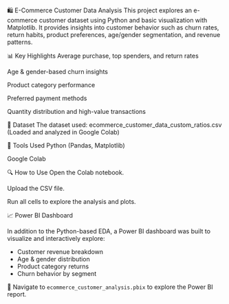 🛍️ E-Commerce Customer Data Analysis
This project explores an e-commerce customer dataset using Python and basic visualization with Matplotlib. It provides insights into customer behavior such as churn rates, return habits, product preferences, age/gender segmentation, and revenue patterns.

📊 Key Highlights
Average purchase, top spenders, and return rates

Age & gender-based churn insights

Product category performance

Preferred payment methods

Quantity distribution and high-value transactions

📁 Dataset
The dataset used: ecommerce_customer_data_custom_ratios.csv
(Loaded and analyzed in Google Colab)

🧰 Tools Used
Python (Pandas, Matplotlib)

Google Colab

🔍 How to Use
Open the Colab notebook.

Upload the CSV file.

Run all cells to explore the analysis and plots.

📈 Power BI Dashboard

In addition to the Python-based EDA, a Power BI dashboard was built to visualize and interactively explore:

- Customer revenue breakdown
- Age & gender distribution
- Product category returns
- Churn behavior by segment

🔗 Navigate to `ecommerce_customer_analysis.pbix` to explore the Power BI report.

